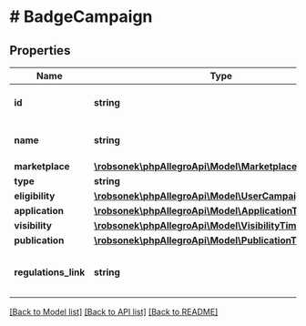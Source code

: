 # # BadgeCampaign

## Properties

Name | Type | Description | Notes
------------ | ------------- | ------------- | -------------
**id** | **string** | Badge campaign ID. |
**name** | **string** | Badge campaign name. |
**marketplace** | [**\robsonek\phpAllegroApi\Model\MarketplaceReference**](MarketplaceReference.md) |  |
**type** | **string** |  |
**eligibility** | [**\robsonek\phpAllegroApi\Model\UserCampaignEligibility**](UserCampaignEligibility.md) |  |
**application** | [**\robsonek\phpAllegroApi\Model\ApplicationTimePolicy**](ApplicationTimePolicy.md) |  |
**visibility** | [**\robsonek\phpAllegroApi\Model\VisibilityTimePolicy**](VisibilityTimePolicy.md) |  |
**publication** | [**\robsonek\phpAllegroApi\Model\PublicationTimePolicy**](PublicationTimePolicy.md) |  |
**regulations_link** | **string** | Link to campaign Terms &amp; Conditions |

[[Back to Model list]](../../README.md#models) [[Back to API list]](../../README.md#endpoints) [[Back to README]](../../README.md)
